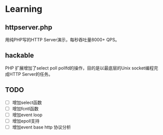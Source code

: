 Learning
========

httpserver.php
--------------

用纯PHP写的HTTP Server演示，每秒吞吐量8000+ QPS。

hackable
--------

PHP 扩展增加了select poll pollfd的操作，目的是以最底层的Unix socket编程完成HTTP Server的任务。

TODO
----

- [ ] 增加select函数
- [ ] 增加fcntl函数
- [ ] 增加event loop
- [ ] 增加epoll支持
- [ ] 增加event base http 协议分析
